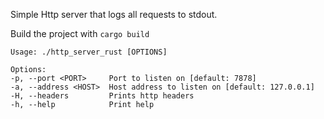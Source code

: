 Simple Http server that logs all requests to stdout.

Build the project with ``cargo build``

```
Usage: ./http_server_rust [OPTIONS]

Options:
-p, --port <PORT>     Port to listen on [default: 7878]
-a, --address <HOST>  Host address to listen on [default: 127.0.0.1]
-H, --headers         Prints http headers
-h, --help            Print help
```